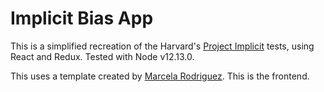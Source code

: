 # Implicit Bias App

This is a simplified recreation of the Harvard's [Project Implicit](https://implicit.harvard.edu/implicit/takeatest.html) tests, using React and Redux. Tested with Node v12.13.0.

This uses a template created by [Marcela Rodriguez](https://github.com/arilaen/implicit-bias).
This is the frontend.